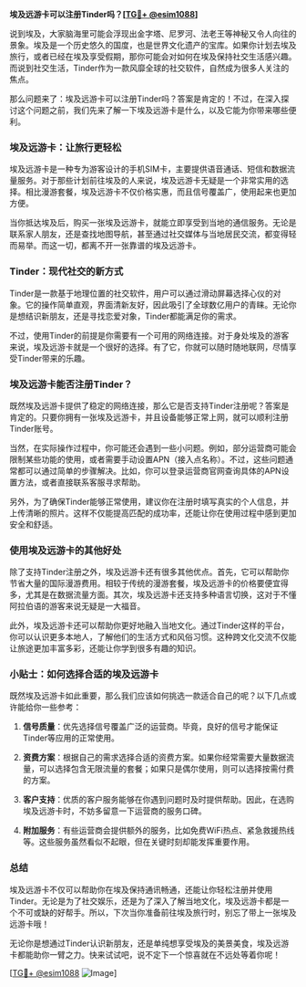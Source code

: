 **埃及远游卡可以注册Tinder吗？[[TG💪+ @esim1088](https://t.me/s/esim1088)]**

说到埃及，大家脑海里可能会浮现出金字塔、尼罗河、法老王等神秘又令人向往的景象。埃及是一个历史悠久的国度，也是世界文化遗产的宝库。如果你计划去埃及旅行，或者已经在埃及享受假期，那你可能会对如何在埃及保持社交生活感兴趣。而说到社交生活，Tinder作为一款风靡全球的社交软件，自然成为很多人关注的焦点。

那么问题来了：埃及远游卡可以注册Tinder吗？答案是肯定的！不过，在深入探讨这个问题之前，我们先来了解一下埃及远游卡是什么，以及它能为你带来哪些便利。

### 埃及远游卡：让旅行更轻松

埃及远游卡是一种专为游客设计的手机SIM卡，主要提供语音通话、短信和数据流量服务。对于那些计划前往埃及的人来说，埃及远游卡无疑是一个非常实用的选择。相比漫游套餐，埃及远游卡不仅价格实惠，而且信号覆盖广，使用起来也更加方便。

当你抵达埃及后，购买一张埃及远游卡，就能立即享受到当地的通信服务。无论是联系家人朋友，还是查找地图导航，甚至通过社交媒体与当地居民交流，都变得轻而易举。而这一切，都离不开一张靠谱的埃及远游卡。

### Tinder：现代社交的新方式

Tinder是一款基于地理位置的社交软件，用户可以通过滑动屏幕选择心仪的对象。它的操作简单直观，界面清新友好，因此吸引了全球数亿用户的青睐。无论你是想结识新朋友，还是寻找恋爱对象，Tinder都能满足你的需求。

不过，使用Tinder的前提是你需要有一个可用的网络连接。对于身处埃及的游客来说，埃及远游卡就是一个很好的选择。有了它，你就可以随时随地联网，尽情享受Tinder带来的乐趣。

### 埃及远游卡能否注册Tinder？

既然埃及远游卡提供了稳定的网络连接，那么它是否支持Tinder注册呢？答案是肯定的。只要你拥有一张埃及远游卡，并且设备能够正常上网，就可以顺利注册Tinder账号。

当然，在实际操作过程中，你可能还会遇到一些小问题。例如，部分运营商可能会限制某些功能的使用，或者需要手动设置APN（接入点名称）。不过，这些问题通常都可以通过简单的步骤解决。比如，你可以登录运营商官网查询具体的APN设置方法，或者直接联系客服寻求帮助。

另外，为了确保Tinder能够正常使用，建议你在注册时填写真实的个人信息，并上传清晰的照片。这样不仅能提高匹配的成功率，还能让你在使用过程中感到更加安全和舒适。

### 使用埃及远游卡的其他好处

除了支持Tinder注册之外，埃及远游卡还有很多其他优点。首先，它可以帮助你节省大量的国际漫游费用。相较于传统的漫游套餐，埃及远游卡的价格要便宜得多，尤其是在数据流量方面。其次，埃及远游卡还支持多种语言切换，这对于不懂阿拉伯语的游客来说无疑是一大福音。

此外，埃及远游卡还可以帮助你更好地融入当地文化。通过Tinder这样的平台，你可以认识更多本地人，了解他们的生活方式和风俗习惯。这种跨文化交流不仅能让旅途更加丰富多彩，还能让你学到很多有趣的知识。

### 小贴士：如何选择合适的埃及远游卡

既然埃及远游卡如此重要，那么我们应该如何挑选一款适合自己的呢？以下几点或许能给你一些参考：

1. **信号质量**：优先选择信号覆盖广泛的运营商。毕竟，良好的信号才能保证Tinder等应用的正常使用。
   
2. **资费方案**：根据自己的需求选择合适的资费方案。如果你经常需要大量数据流量，可以选择包含无限流量的套餐；如果只是偶尔使用，则可以选择按需付费的方案。

3. **客户支持**：优质的客户服务能够在你遇到问题时及时提供帮助。因此，在选购埃及远游卡时，不妨多留意一下运营商的服务口碑。

4. **附加服务**：有些运营商会提供额外的服务，比如免费WiFi热点、紧急救援热线等。这些服务虽然看似不起眼，但在关键时刻却能发挥重要作用。

### 总结

埃及远游卡不仅可以帮助你在埃及保持通讯畅通，还能让你轻松注册并使用Tinder。无论是为了社交娱乐，还是为了深入了解当地文化，埃及远游卡都是一个不可或缺的好帮手。所以，下次当你准备前往埃及旅行时，别忘了带上一张埃及远游卡哦！

无论你是想通过Tinder认识新朋友，还是单纯想享受埃及的美景美食，埃及远游卡都能助你一臂之力。快来试试吧，说不定下一个惊喜就在不远处等着你呢！

[[TG💪+ @esim1088](https://t.me/s/esim1088) ![Image](https://i.postimg.cc/4NQfJmqS/Snipaste-2025-05-13-00-14-12.png)]